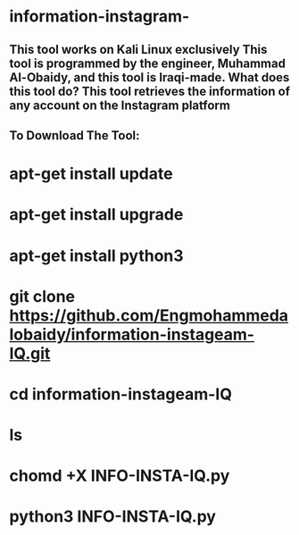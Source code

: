 # information-instagram-
This tool works on Kali Linux exclusively This tool is programmed by the engineer, Muhammad Al-Obaidy, and this tool is Iraqi-made. What does this tool do? This tool retrieves the information of any account on the Instagram platform  
-------------------------------
To Download The Tool:
------------------------------
# apt-get install update
# apt-get install upgrade
# apt-get install python3 
# git clone https://github.com/Engmohammedalobaidy/information-instageam-IQ.git
# cd information-instageam-IQ 
# ls
# chomd +X INFO-INSTA-IQ.py 
# python3 INFO-INSTA-IQ.py
